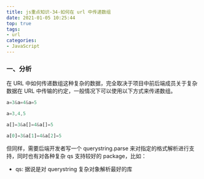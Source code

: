 ```yaml
---
title: js重点知识-34-如何在 url 中传递数组
date: 2021-01-05 10:25:44
top: true
tags:
- url
categories:
- JavaScript
---
```

### 一、分析
<!--more-->
在 URL 中如何传递数组这种复杂的数据，完全取决于项目中前后端成员关于复杂数据在 URL 中传输的约定，一般情况下可以使用以下方式来传递数组。

```js
a=3&a=4&a=5

a=3,4,5

a[]=3&a[]=4&a[]=5

a[0]=3&a[1]=4&a[2]=5
```

但同样，需要后端开发者写一个 querystring.parse 来对指定的格式解析进行支持，同时也有对各种复杂 qs 支持较好的 package，比如：

- qs: 据说是对 querystring 复杂对象解析最好的库



